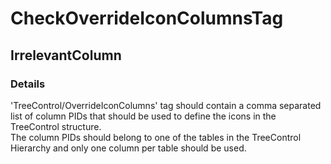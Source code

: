 ﻿---  
uid: Validator_18_12_11  
---

# CheckOverrideIconColumnsTag

## IrrelevantColumn

### Details

'TreeControl\/OverrideIconColumns' tag should contain a comma separated list of column PIDs that should be used to define the icons in the TreeControl structure.  
The column PIDs should belong to one of the tables in the TreeControl Hierarchy and only one column per table should be used.
